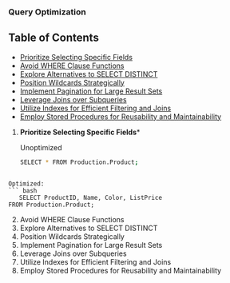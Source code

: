 ### Query Optimization

## Table of Contents
- [Prioritize Selecting Specific Fields](#prioritize-selecting-specific-fields)
- [Avoid WHERE Clause Functions](#avoid-where-clause-functions)
- [Explore Alternatives to SELECT DISTINCT](#explore-alternatives-to-select-distinct)
- [Position Wildcards Strategically](#position-wildcards-strategically)
- [Implement Pagination for Large Result Sets](#implement-pagination-for-large-result-sets)
- [Leverage Joins over Subqueries](#leverage-joins-over-subqueries)
- [Utilize Indexes for Efficient Filtering and Joins](#utilize-indexes-for-efficient-filtering-and-joins)
- [Employ Stored Procedures for Reusability and Maintainability](#employ-stored-procedures-for-reusability-and-maintainability)


1. **Prioritize Selecting Specific Fields***
   
   Unoptimized
   ``` bash
   SELECT * FROM Production.Product;
```

Optimized:
``` bash
   SELECT ProductID, Name, Color, ListPrice 
FROM Production.Product;
```
2. Avoid WHERE Clause Functions
3. Explore Alternatives to SELECT DISTINCT
4. Position Wildcards Strategically
5. Implement Pagination for Large Result Sets
6. Leverage Joins over Subqueries
7. Utilize Indexes for Efficient Filtering and Joins
8. Employ Stored Procedures for Reusability and Maintainability 

   
